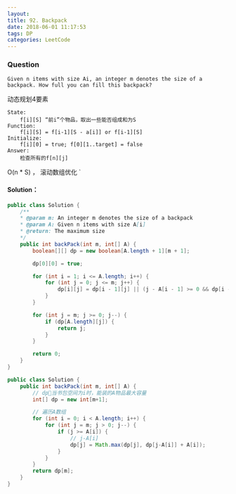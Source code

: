 ```yaml
---
layout: 
title: 92. Backpack
date: 2018-06-01 11:17:53
tags: DP
categories: LeetCode
---
```


### Question
```
Given n items with size Ai, an integer m denotes the size of a backpack. How full you can fill this backpack?
```

动态规划4要素

    State:
        f[i][S] “前i”个物品，取出一些能否组成和为S
    Function:
        f[i][S] = f[i-1][S - a[i]] or f[i-1][S]
    Initialize:
        f[i][0] = true; f[0][1..target] = false
    Answer:
        检查所有的f[n][j]

O(n * S) ， 滚动数组优化
`
#### Solution：
```Java
public class Solution {
    /**
    * @param m: An integer m denotes the size of a backpack
    * @param A: Given n items with size A[i]
    * @return: The maximum size
    */
    public int backPack(int m, int[] A) {
        boolean[][] dp = new boolean[A.length + 1][m + 1];

        dp[0][0] = true;

        for (int i = 1; i <= A.length; i++) {
            for (int j = 0; j <= m; j++) {
                dp[i][j] = dp[i - 1][j] || (j - A[i - 1] >= 0 && dp[i - 1][j - A[i - 1]]);
            }
        }

        for (int j = m; j >= 0; j--) {
            if (dp[A.length][j]) {
                return j;
            }
        }

        return 0;
    }
}
```

```Java
public class Solution {
    public int backPack(int m, int[] A) {
        // dp当书包空间为i时，能装的A物品最大容量
        int[] dp = new int[m+1];

        // 遍历A数组
        for (int i = 0; i < A.length; i++) {
            for (int j = m; j > 0; j--) {
                if (j >= A[i]) {
                    // j-A[i]
                    dp[j] = Math.max(dp[j], dp[j-A[i]] + A[i]);
                }
            }
        }
        return dp[m];
    }
}
```
